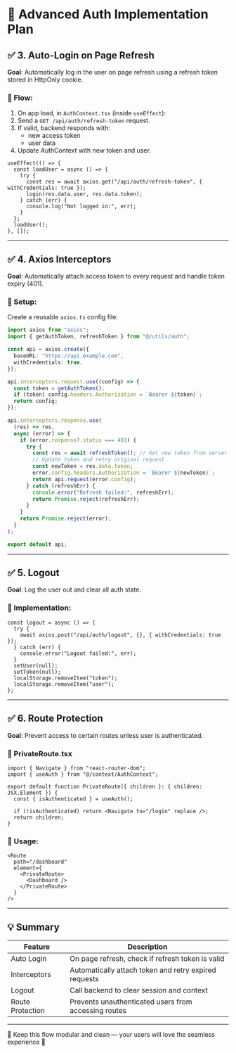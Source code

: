
# 🔐 Advanced Auth Implementation Plan

## ✅ 3. Auto-Login on Page Refresh

**Goal**: Automatically log in the user on page refresh using a refresh token stored in HttpOnly cookie.

### 🔧 Flow:
1. On app load, in `AuthContext.tsx` (inside `useEffect`):
2. Send a `GET /api/auth/refresh-token` request.
3. If valid, backend responds with:
   - new access token
   - user data
4. Update AuthContext with new token and user.

```tsx
useEffect(() => {
  const loadUser = async () => {
    try {
      const res = await axios.get("/api/auth/refresh-token", { withCredentials: true });
      login(res.data.user, res.data.token);
    } catch (err) {
      console.log("Not logged in:", err);
    }
  };
  loadUser();
}, []);
```

---

## ✅ 4. Axios Interceptors

**Goal**: Automatically attach access token to every request and handle token expiry (401).

### 🔧 Setup:
Create a reusable `axios.ts` config file:

```ts
import axios from "axios";
import { getAuthToken, refreshToken } from "@/utils/auth";

const api = axios.create({
  baseURL: "https://api.example.com",
  withCredentials: true,
});

api.interceptors.request.use((config) => {
  const token = getAuthToken();
  if (token) config.headers.Authorization = `Bearer ${token}`;
  return config;
});

api.interceptors.response.use(
  (res) => res,
  async (error) => {
    if (error.response?.status === 401) {
      try {
        const res = await refreshToken(); // Get new token from server
        // Update token and retry original request
        const newToken = res.data.token;
        error.config.headers.Authorization = `Bearer ${newToken}`;
        return api.request(error.config);
      } catch (refreshErr) {
        console.error("Refresh failed:", refreshErr);
        return Promise.reject(refreshErr);
      }
    }
    return Promise.reject(error);
  }
);

export default api;
```

---

## ✅ 5. Logout

**Goal**: Log the user out and clear all auth state.

### 🔧 Implementation:

```tsx
const logout = async () => {
  try {
    await axios.post("/api/auth/logout", {}, { withCredentials: true });
  } catch (err) {
    console.error("Logout failed:", err);
  }
  setUser(null);
  setToken(null);
  localStorage.removeItem("token");
  localStorage.removeItem("user");
};
```

---

## ✅ 6. Route Protection

**Goal**: Prevent access to certain routes unless user is authenticated.

### 🔧 PrivateRoute.tsx

```tsx
import { Navigate } from "react-router-dom";
import { useAuth } from "@/context/AuthContext";

export default function PrivateRoute({ children }: { children: JSX.Element }) {
  const { isAuthenticated } = useAuth();

  if (!isAuthenticated) return <Navigate to="/login" replace />;
  return children;
}
```

### 🧠 Usage:

```tsx
<Route
  path="/dashboard"
  element={
    <PrivateRoute>
      <Dashboard />
    </PrivateRoute>
  }
/>
```

---

## 💡 Summary

| Feature         | Description                                 |
|----------------|---------------------------------------------|
| Auto Login      | On page refresh, check if refresh token is valid |
| Interceptors    | Automatically attach token and retry expired requests |
| Logout          | Call backend to clear session and context   |
| Route Protection| Prevents unauthenticated users from accessing routes |

---

🧠 Keep this flow modular and clean — your users will love the seamless experience 💙
